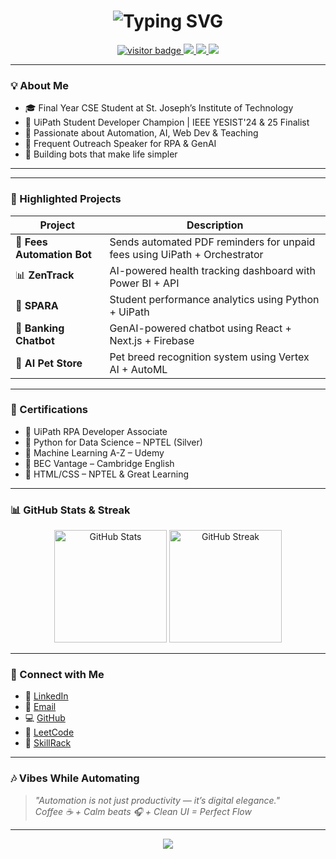 <h1 align="center">
  <img src="https://readme-typing-svg.herokuapp.com?font=Fira+Code&size=30&pause=1000&center=true&vCenter=true&multiline=true&width=800&height=120&lines=Hey+there!+👋+I'm+Pugalesan+I;aka+RPA+Developer+%7C+AI+Explorer+%7C+Tech+Mentor+🚀🤖" alt="Typing SVG" />
</h1>

<p align="center">
  <a href="https://github.com/pugalesan-pugal">
    <img src="https://komarev.com/ghpvc/?username=pugalesan-pugal&label=Visitors&color=0e75b6&style=flat" alt="visitor badge"/>
  </a>
  <a href="https://leetcode.com/u/PUGALESAN/">
    <img src="https://img.shields.io/badge/LeetCode-orange?style=flat&logo=leetcode&logoColor=white"/>
  </a>
  <a href="mailto:pugalesan2004@gmail.com">
    <img src="https://img.shields.io/badge/Email-D14836?style=flat&logo=gmail&logoColor=white"/>
  </a>
  <a href="https://www.linkedin.com/in/pugalesan-i/">
    <img src="https://img.shields.io/badge/LinkedIn-blue?style=flat&logo=linkedin"/>
  </a>
</p>

---

### 💡 About Me

- 🎓 Final Year CSE Student at St. Joseph’s Institute of Technology  
- 🏅 UiPath Student Developer Champion | IEEE YESIST'24 & 25 Finalist  
- 🔁 Passionate about Automation, AI, Web Dev & Teaching  
- 🎤 Frequent Outreach Speaker for RPA & GenAI  
- 🧠 Building bots that make life simpler  

---
---

### 📌 Highlighted Projects

| Project | Description |
|--------|-------------|
| 🧾 **Fees Automation Bot** | Sends automated PDF reminders for unpaid fees using UiPath + Orchestrator |
| 📊 **ZenTrack** | AI-powered health tracking dashboard with Power BI + API |
| 🧠 **SPARA** | Student performance analytics using Python + UiPath |
| 💬 **Banking Chatbot** | GenAI-powered chatbot using React + Next.js + Firebase |
| 🐶 **AI Pet Store** | Pet breed recognition system using Vertex AI + AutoML |

---

### 📜 Certifications

- 🧠 UiPath RPA Developer Associate  
- 🎯 Python for Data Science – NPTEL (Silver)  
- 🚀 Machine Learning A-Z – Udemy  
- 💬 BEC Vantage – Cambridge English  
- 📘 HTML/CSS – NPTEL & Great Learning  

---

### 📊 GitHub Stats & Streak

<p align="center">
  <img src="https://github-readme-stats.vercel.app/api?username=pugalesan-pugal&show_icons=true&theme=react" alt="GitHub Stats" height="180"/>
  <img src="https://github-readme-streak-stats.herokuapp.com/?user=pugalesan-pugal&theme=react" alt="GitHub Streak" height="180"/>
</p>

---

### 🔗 Connect with Me

- 💼 [LinkedIn](https://www.linkedin.com/in/pugalesan-i/)  
- 💌 [Email](mailto:pugalesan2004@gmail.com)  
- 💻 [GitHub](https://github.com/pugalesan-pugal)  
- 🔢 [LeetCode](https://leetcode.com/u/PUGALESAN/)  
- 📘 [SkillRack](http://www.skillrack.com/profile/407236/Pugalesan-I)

---

### 🎶 Vibes While Automating

> *"Automation is not just productivity — it’s digital elegance."*  
> *Coffee ☕ + Calm beats 🎧 + Clean UI = Perfect Flow*

---

<p align="center">
  <img src="https://readme-typing-svg.demolab.com/?lines=Thanks+for+visiting+my+profile!;Let's+build+something+amazing+together!&font=Fira+Code&center=true&width=500&height=40&pause=1000">
</p>
